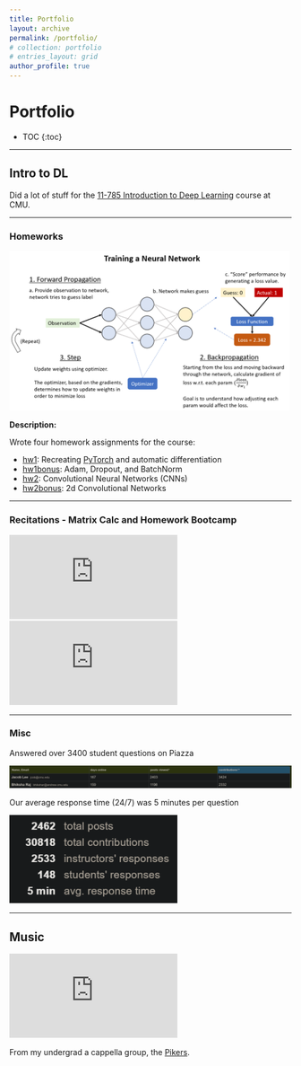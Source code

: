 ```yaml
---
title: Portfolio
layout: archive
permalink: /portfolio/
# collection: portfolio
# entries_layout: grid
author_profile: true
---
```


# Portfolio

* TOC
{:toc}

-----

## Intro to DL

Did a lot of stuff for the [11-785 Introduction to Deep Learning](http://deeplearning.cs.cmu.edu/F20/index.html) course at CMU.

-----

### Homeworks

<a href="http://deeplearning.cs.cmu.edu/F20/document/homework/Homework_1_1.pdf"><img src="../assets/images/hw1p1.png" width="500"/></a>

**Description:**

Wrote four homework assignments for the course:
* [hw1](http://deeplearning.cs.cmu.edu/F20/document/homework/Homework_1_1.pdf): Recreating [PyTorch](https://pytorch.org/) and automatic differentiation
* [hw1bonus](http://deeplearning.cs.cmu.edu/F20/document/homework/Homework_1_Bonus.pdf): Adam, Dropout, and BatchNorm
* [hw2](http://deeplearning.cs.cmu.edu/F20/document/homework/Homework_2_1.pdf): Convolutional Neural Networks (CNNs)
* [hw2bonus](http://deeplearning.cs.cmu.edu/F20/document/homework/Homework_2_Bonus.pdf): 2d Convolutional Networks

-----

### Recitations - Matrix Calc and Homework Bootcamp
<iframe src="https://youtube.com/embed/PB0yQlFU2Ds" frameborder="0" allowfullscreen></iframe>

<iframe src="https://youtube.com/embed/MARCktJrk0s" frameborder="0" allowfullscreen></iframe>

-----
### Misc

Answered over 3400 student questions on Piazza

<img src="../assets/images/my_stats.png" width="900"/>

Our average response time (24/7) was 5 minutes per question

<img src="../assets/images/piazza_stats.png" width="300"/>

-----
## Music
<iframe src="https://youtube.com/embed/OqmTRVhBP_8" frameborder="0" allowfullscreen></iframe>

From my undergrad a cappella group, the [Pikers](http://pikers.wustl.edu/).

<!-- ## Speech-to-Text with Listen Attend Spell
<img src="/assets/images/asr.png" title="img source:https://analyticsindiamag.com/all-the-tech-you-need-to-know-that-powers-speech-to-text-on-your-device/" alt="Automatic Speech Recognition" width="400">

Trained a network that converts input audio directly to text. Implemented [Listen Attend Spell (Chan et al, 2015)](https://arxiv.org/abs/1508.01211) using only PyTorch, trained on AWS. Placed #17 of 278 students in the course.

-----

## Word Prediction with the AWD-LSTM
<img src="/assets/images/text_generator.jpeg" title="img source:https://medium.com/towards-artificial-intelligence/sentence-prediction-using-word-level-lstm-text-generator-language-modeling-using-rnn-a80c4cda5b40" alt="Word Prediction" width="400">

Trained a network that generates text. Implemented the heavily regularized [AWD-LSTM (Merity et al, 2018)](https://arxiv.org/abs/1708.02182), manually implementing regularization methods such as Locked Dropout, Embedding Dropout, and Weight Tying. 

-----

## Machine Learning from Scratch
<img src="/assets/images/from_scratch.jpg" title="img source:https://www.oxy.edu/academics/areas-study/computer-science" alt="Deep Learning from Scratch" width="400">

Implemented a variety of ML/DL algorithms from scratch. Optimizers, network architectures, search algorithms, and more. -->